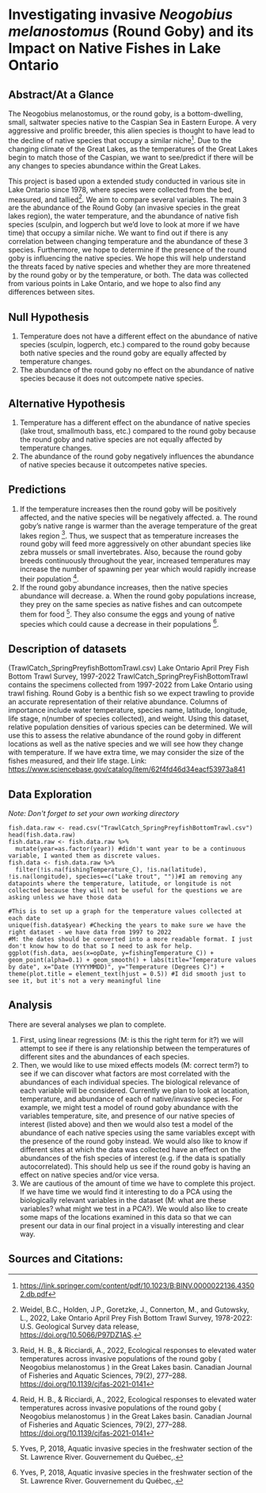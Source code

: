 # Investigating invasive *Neogobius melanostomus* (Round Goby) and its Impact on Native Fishes in Lake Ontario

## Abstract/At a Glance
The Neogobius melanostomus, or the round goby, is a bottom-dwelling, small, saltwater species native to the Caspian Sea in Eastern Europe. A very aggressive and 
prolific breeder, this alien species is thought to have lead to the decline of native species that occupy a similar niche[^1]. Due to the changing climate of the Great Lakes, as the temperatures of the Great Lakes begin to match those of the Caspian, we want to see/predict if there will be any changes to species abundance within the Great Lakes.

This project is based upon a extended study conducted in various site in Lake Ontario since 1978, where species were collected from the bed, measured, and tallied[^2]. We aim to compare several variables. The main 3 are the abundance of the Round Goby (an invasive species in the great lakes region), the water temperature, and the abundance of native fish species (sculpin, and logperch but we’d love to look at more if we have time) that occupy a similar niche. We want to find out if there is any correlation between changing temperature and the abundance of these 3 species. Furthermore, we hope to determine if the presence of the round goby is influencing the native species. We hope this will help understand the threats faced by native species and whether they are more threatened by the round goby or by the temperature, or both. The data was collected from various points in Lake Ontario, and we hope to also find any differences between sites.



## Null Hypothesis

1.	Temperature does not have a different effect on the abundance of native species (sculpin, logperch, etc.) compared to the round goby because both native species and the round goby are equally affected by temperature changes.
2.	The abundance of the round goby no effect on the abundance of native species because it does not outcompete native species.


## Alternative Hypothesis 

1.	Temperature has a different effect on the abundance of native species (lake trout, smallmouth bass, etc.) compared to the round goby because the round goby and native species are not equally affected by temperature changes. 
2.	The abundance of the round goby negatively influences the abundance of native species because it outcompetes native species.


## Predictions

1.	If the temperature increases then the round goby will be positively affected, and the native species will be negatively affected. 
a.	The round goby’s native range is warmer than the average temperature of the great lakes region [^3]. Thus, we suspect that as temperature increases the round goby will feed more aggressively on other abundant species like zebra mussels or small invertebrates. Also, because the round goby breeds continuously throughout the year, increased temperatures may increase the number of spawning per year which would rapidly increase their population [^3].
2.	If the round goby abundance increases, then the native species abundance will decrease.
a.	When the round goby populations increase, they prey on the same species as native fishes and can outcompete them for food [^4]. They also consume the eggs and young of native species which could cause a decrease in their populations [^4].

## Description of datasets
 (TrawlCatch_SpringPreyfishBottomTrawl.csv) Lake Ontario April Prey Fish Bottom Trawl Survey, 1997-2022
TrawlCatch_SpringPreyFishBottomTrawl contains the specimens collected from 1997-2022 from Lake Ontario using trawl fishing. Round Goby is a benthic fish so we expect trawling to provide an accurate representation of their relative abundance. Columns of importance include water temperature, species name, latitude, longitude, life stage, n(number of species collected), and weight. Using this dataset, relative population densities of various species can be determined. We will use this to assess the relative abundance of the round goby in different locations as well as the native species and we will see how they change with temperature. If we have extra time, we may consider the size of the fishes measured, and their life stage. 
Link:  https://www.sciencebase.gov/catalog/item/62f4fd46d34eacf53973a841 



## Data Exploration 

*Note: Don't forget to set your own working directory*
```{r Data Cleaning}
fish.data.raw <- read.csv("TrawlCatch_SpringPreyfishBottomTrawl.csv")
head(fish.data.raw)
fish.data.raw <- fish.data.raw %>% 
  mutate(year=as.factor(year)) #didn't want year to be a continuous variable, I wanted them as discrete values.
fish.data <- fish.data.raw %>% 
  filter(!is.na(fishingTemperature_C), !is.na(latitude), !is.na(longitude), species==c("Lake trout", ""))#I am removing any datapoints where the temperature, latitude, or longitude is not collected because they will not be useful for the questions we are asking unless we have those data
```
```{r Temperature by date}
#This is to set up a graph for the temperature values collected at each date 
unique(fish.data$year) #Checking the years to make sure we have the right dataset - we have data from 1997 to 2022
#M: the dates should be converted into a more readable format. I just don't know how to do that so I need to ask for help.
ggplot(fish.data, aes(x=opDate, y=fishingTemperature_C)) + geom_point(alpha=0.1) + geom_smooth() + labs(title="Temperature values by date", x="Date (YYYYMMDD)", y="Temperature (Degrees C)") + theme(plot.title = element_text(hjust = 0.5)) #I did smooth just to see it, but it's not a very meaningful line 
```

## Analysis 

There are several analyses we plan to complete.

1. First, using linear regressions (M: is this the right term for it?) we will attempt to see if there is any relationship between the temperatures of different sites and the abundances of each species. 
2. Then, we would like to use mixed effects models (M: correct term?) to see if we can discover what factors are most correlated with the abundances of each individual species. The biological relevance of each variable will be considered. Currently we plan to look at location, temperature, and abundance of each of native/invasive species. For example, we might test a model of round goby abundance with the variables temperature, site, and presence of our native species of interest (listed above) and then we would also test a model of the abundance of each native species using the same variables except with the presence of the round goby instead. We would also like to know if different sites at which the data was collected have an effect on the abundances of the fish species of interest (e.g. if the data is spatially autocorrelated). This should help us see if the round goby is having an effect on native species and/or vice versa. 
3. We are cautious of the amount of time we have to complete this project. If we have time we would find it interesting to do a PCA using the biologically relevant variables in the dataset (M: what are these variables? what might we test in a PCA?). We would also like to create some maps of the locations examined in this data so that we can present our data in our final project in a visually interesting and clear way. 


## Sources and Citations:
[^1]: https://link.springer.com/content/pdf/10.1023/B:BINV.0000022136.43502.db.pdf
[^2]: Weidel, B.C., Holden, J.P., Goretzke, J., Connerton, M., and Gutowsky, L., 2022, Lake Ontario April Prey Fish Bottom Trawl Survey, 1978-2022: U.S. Geological Survey data release, https://doi.org/10.5066/P97DZ1AS.
[^3]: Reid, H. B., & Ricciardi, A., 2022, Ecological responses to elevated water temperatures across invasive populations of the round goby ( Neogobius melanostomus ) in the Great Lakes basin. Canadian Journal of Fisheries and Aquatic Sciences, 79(2), 277–288. https://doi.org/10.1139/cjfas-2021-0141
[^4]: Yves, P, 2018, Aquatic invasive species in the freshwater section of the St. Lawrence River. Gouvernement du Québec,.

